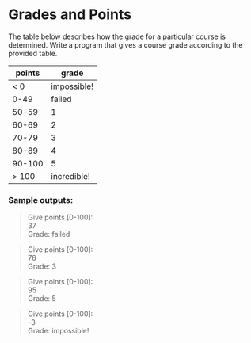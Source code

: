 # Grades and Points
The table below describes how the grade for a particular course is determined. Write a program that gives a course grade according to the provided table.

| points | grade       |
|--------|-------------|
| < 0    | impossible! |
| 0-49   | failed      | 
| 50-59  | 1           |
| 60-69  | 2           | 
| 70-79  | 3           |
| 80-89  | 4           | 
| 90-100 | 5           |
| > 100  | incredible! |

### Sample outputs:

>Give points [0-100]: <br>
37 <br>
Grade: failed <br>

>Give points [0-100]: <br>
76 <br>
Grade: 3 <br>

>Give points [0-100]: <br>
95 <br>
Grade: 5 <br>

>Give points [0-100]: <br>
-3 <br>
Grade: impossible!